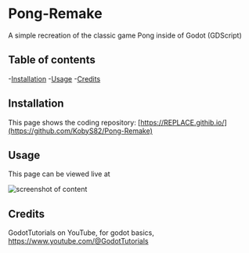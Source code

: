 # Pong-Remake
A simple recreation of the classic game Pong inside of Godot (GDScript)

## Table of contents

-[Installation](#Installation)
-[Usage](#Usage)
-[Credits](#Credits)


## Installation

This page shows the coding repository: [https://REPLACE.githib.io/](https://github.com/KobyS82/Pong-Remake)


## Usage

This page can be viewed live at 

![screenshot of content](.assets/images/test.png "This is a screenshot of the content") 


## Credits

GodotTutorials on YouTube, for godot basics, https://www.youtube.com/@GodotTutorials


